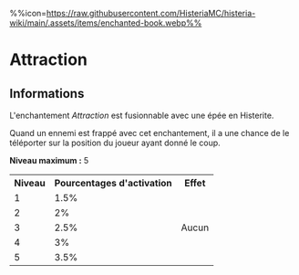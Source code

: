 %%icon=https://raw.githubusercontent.com/HisteriaMC/histeria-wiki/main/.assets/items/enchanted-book.webp%%
# Attraction 

## Informations 
L'enchantement *Attraction* est fusionnable avec une épée en Histerite.

Quand un ennemi est frappé avec cet enchantement, il a une chance de le téléporter sur la position du joueur ayant donné le coup.  

**Niveau maximum :** 5  

<table>
  <tr>
    <th>Niveau</th>
    <th>Pourcentages d'activation</th>
    <th>Effet</th>
  </tr>
  <tr>
    <td>1</td>
    <td>1.5%</td>
    <td rowspan="5">Aucun</td>
  </tr>
  <tr>
    <td>2</td>
    <td>2%</td>
  </tr>
  <tr>
    <td>3</td>
    <td>2.5%</td>
  </tr>
  <tr>
    <td>4</td>
    <td>3%</td>
  </tr>
  <tr>
    <td>5</td>
    <td>3.5%</td>
   </tr>
</table>

